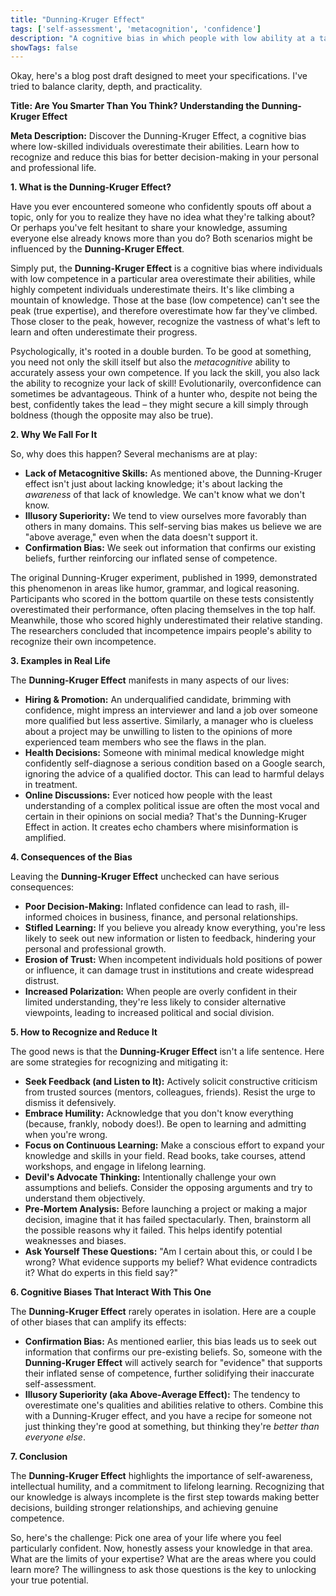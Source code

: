 ```yaml
---
title: "Dunning-Kruger Effect"
tags: ['self-assessment', 'metacognition', 'confidence']
description: "A cognitive bias in which people with low ability at a task overestimate their ability, while people with high ability underestimate their ability."
showTags: false
---
```


Okay, here's a blog post draft designed to meet your specifications. I've tried to balance clarity, depth, and practicality.

**Title: Are You Smarter Than You Think? Understanding the Dunning-Kruger Effect**

**Meta Description:** Discover the Dunning-Kruger Effect, a cognitive bias where low-skilled individuals overestimate their abilities. Learn how to recognize and reduce this bias for better decision-making in your personal and professional life.

**1. What is the Dunning-Kruger Effect?**

Have you ever encountered someone who confidently spouts off about a topic, only for you to realize they have no idea what they're talking about? Or perhaps you've felt hesitant to share your knowledge, assuming everyone else already knows more than you do? Both scenarios might be influenced by the **Dunning-Kruger Effect**.

Simply put, the **Dunning-Kruger Effect** is a cognitive bias where individuals with low competence in a particular area overestimate their abilities, while highly competent individuals underestimate theirs. It's like climbing a mountain of knowledge. Those at the base (low competence) can't see the peak (true expertise), and therefore overestimate how far they've climbed. Those closer to the peak, however, recognize the vastness of what's left to learn and often underestimate their progress.

Psychologically, it's rooted in a double burden. To be good at something, you need not only the skill itself but also the *metacognitive* ability to accurately assess your own competence. If you lack the skill, you also lack the ability to recognize your lack of skill! Evolutionarily, overconfidence can sometimes be advantageous. Think of a hunter who, despite not being the best, confidently takes the lead – they might secure a kill simply through boldness (though the opposite may also be true).

**2. Why We Fall For It**

So, why does this happen? Several mechanisms are at play:

*   **Lack of Metacognitive Skills:** As mentioned above, the Dunning-Kruger effect isn't just about lacking knowledge; it's about lacking the *awareness* of that lack of knowledge. We can't know what we don't know.
*   **Illusory Superiority:** We tend to view ourselves more favorably than others in many domains. This self-serving bias makes us believe we are "above average," even when the data doesn't support it.
*   **Confirmation Bias:** We seek out information that confirms our existing beliefs, further reinforcing our inflated sense of competence.

The original Dunning-Kruger experiment, published in 1999, demonstrated this phenomenon in areas like humor, grammar, and logical reasoning. Participants who scored in the bottom quartile on these tests consistently overestimated their performance, often placing themselves in the top half. Meanwhile, those who scored highly underestimated their relative standing. The researchers concluded that incompetence impairs people's ability to recognize their own incompetence.

**3. Examples in Real Life**

The **Dunning-Kruger Effect** manifests in many aspects of our lives:

*   **Hiring & Promotion:** An underqualified candidate, brimming with confidence, might impress an interviewer and land a job over someone more qualified but less assertive. Similarly, a manager who is clueless about a project may be unwilling to listen to the opinions of more experienced team members who see the flaws in the plan.
*   **Health Decisions:** Someone with minimal medical knowledge might confidently self-diagnose a serious condition based on a Google search, ignoring the advice of a qualified doctor. This can lead to harmful delays in treatment.
*   **Online Discussions:** Ever noticed how people with the least understanding of a complex political issue are often the most vocal and certain in their opinions on social media? That's the Dunning-Kruger Effect in action. It creates echo chambers where misinformation is amplified.

**4. Consequences of the Bias**

Leaving the **Dunning-Kruger Effect** unchecked can have serious consequences:

*   **Poor Decision-Making:** Inflated confidence can lead to rash, ill-informed choices in business, finance, and personal relationships.
*   **Stifled Learning:** If you believe you already know everything, you're less likely to seek out new information or listen to feedback, hindering your personal and professional growth.
*   **Erosion of Trust:** When incompetent individuals hold positions of power or influence, it can damage trust in institutions and create widespread distrust.
*   **Increased Polarization:** When people are overly confident in their limited understanding, they're less likely to consider alternative viewpoints, leading to increased political and social division.

**5. How to Recognize and Reduce It**

The good news is that the **Dunning-Kruger Effect** isn't a life sentence. Here are some strategies for recognizing and mitigating it:

*   **Seek Feedback (and Listen to It):** Actively solicit constructive criticism from trusted sources (mentors, colleagues, friends). Resist the urge to dismiss it defensively.
*   **Embrace Humility:** Acknowledge that you don't know everything (because, frankly, nobody does!). Be open to learning and admitting when you're wrong.
*   **Focus on Continuous Learning:** Make a conscious effort to expand your knowledge and skills in your field. Read books, take courses, attend workshops, and engage in lifelong learning.
*   **Devil's Advocate Thinking:** Intentionally challenge your own assumptions and beliefs. Consider the opposing arguments and try to understand them objectively.
*   **Pre-Mortem Analysis:** Before launching a project or making a major decision, imagine that it has failed spectacularly. Then, brainstorm all the possible reasons why it failed. This helps identify potential weaknesses and biases.
*   **Ask Yourself These Questions:** "Am I certain about this, or could I be wrong? What evidence supports my belief? What evidence contradicts it? What do experts in this field say?"

**6. Cognitive Biases That Interact With This One**

The **Dunning-Kruger Effect** rarely operates in isolation. Here are a couple of other biases that can amplify its effects:

*   **Confirmation Bias:** As mentioned earlier, this bias leads us to seek out information that confirms our pre-existing beliefs. So, someone with the **Dunning-Kruger Effect** will actively search for "evidence" that supports their inflated sense of competence, further solidifying their inaccurate self-assessment.
*   **Illusory Superiority (aka Above-Average Effect):** The tendency to overestimate one's qualities and abilities relative to others. Combine this with a Dunning-Kruger effect, and you have a recipe for someone not just thinking they're good at something, but thinking they're *better than everyone else*.

**7. Conclusion**

The **Dunning-Kruger Effect** highlights the importance of self-awareness, intellectual humility, and a commitment to lifelong learning. Recognizing that our knowledge is always incomplete is the first step towards making better decisions, building stronger relationships, and achieving genuine competence.

So, here's the challenge: Pick one area of your life where you feel particularly confident. Now, honestly assess your knowledge in that area. What are the limits of your expertise? What are the areas where you could learn more? The willingness to ask those questions is the key to unlocking your true potential.

